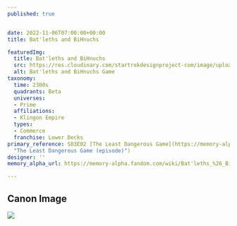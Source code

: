```yaml
---
published: true


date: 2022-11-06T07:00:00+00:00
title: Bat'leths and BiHnuchs

featuredImg:
  title: Bat'leths and BiHnuchs
  src: https://res.cloudinary.com/startrekdesignproject-com/image/upload/v1667854845/Bat_leths-and-Bihnuchs.png
  alt: Bat'leths and BiHnuchs Game
taxonomy:
  time: 2300s
  quadrants: Beta
  universes:
  - Prime
  affiliations:
  - Klingon Empire
  types:
  - Commerce
  franchise: Lower Decks
primary_reference: S03E02 [The Least Dangerous Game](https://memory-alpha.fandom.com/wiki/The_Least_Dangerous_Game_(episode)
  "The Least Dangerous Game (episode)")
designer: ''
memory_alpha_url: https://memory-alpha.fandom.com/wiki/Bat'leths_%26_BiHnuchs?so=search

---
```

## Canon Image

![](https://res.cloudinary.com/startrekdesignproject-com/image/upload/v1667854845/Bat_leths-and-BiHnuchs_LDS-3x2-1.jpg)